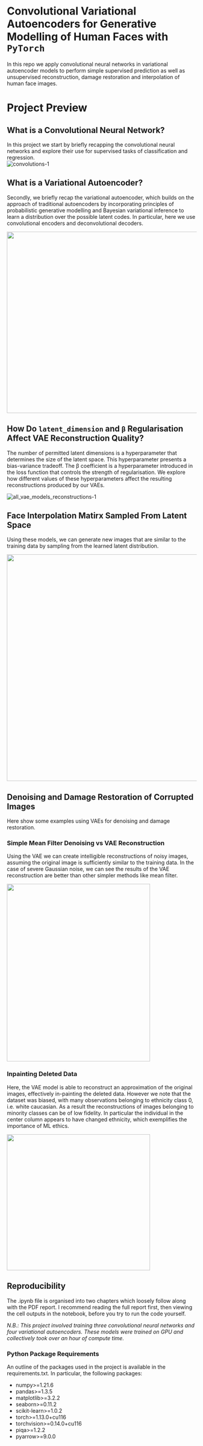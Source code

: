 # Convolutional Variational Autoencoders for Generative Modelling of Human Faces with `PyTorch`

In this repo we apply convolutional neural networks in variational autoencoder models to perform simple supervised prediction as well as unsupervised reconstruction, damage restoration and interpolation of human face images.

# Project Preview

## What is a Convolutional Neural Network?

In this project we start by briefly recapping the convolutional neural networks and explore their use for supervised tasks of classification and regression.   
![convolutions-1](https://user-images.githubusercontent.com/79708390/212490621-2c4ed11c-b6fb-4888-a073-bae63c1f08de.png)

## What is a Variational Autoencoder?

Secondly, we briefly recap the variational autoencoder, which builds on the approach of traditional autoencoders by incorporating principles of probabilistic generative modelling and Bayesian variational inference to learn a distribution over the possible latent codes. In particular, here we use convolutional encoders and deconvolutional decoders.

<img src="https://user-images.githubusercontent.com/79708390/211933944-f558ba34-7042-4e96-9f0a-ff16ce8605f9.png" width="900" height="480">

## How Do `latent_dimension` and `β` Regularisation Affect VAE Reconstruction Quality?

The number of permitted latent dimensions is a hyperparameter that determines the size of the latent space. This hyperparameter presents a bias-variance tradeoff. The β coefficient is a hyperparameter introduced in the loss function that controls the strength of regularisation. We explore how different values of these hyperparameters affect the resulting reconstructions produced by our VAEs.

![all_vae_models_reconstructions-1](https://user-images.githubusercontent.com/79708390/211932692-e81312ef-b85e-4e9c-9c2b-f385a4ca5ece.png)

## Face Interpolation Matirx Sampled From Latent Space

Using these models, we can generate new images that are similar to the training data by sampling from the learned latent distribution. 

<img src="https://user-images.githubusercontent.com/79708390/211932228-ea829d3a-4c48-41e7-9a5e-275f42ae4c64.png" width="600" height="600">

## Denoising and Damage Restoration of Corrupted Images

Here show some examples using VAEs for denoising and damage restoration. 

### Simple Mean Filter Denoising vs VAE Reconstruction

Using the VAE we can create intelligible reconstructions of noisy images, assuming the original image is sufficiently similar to the training data. In the case of severe Gaussian noise, we can see the results of the VAE reconstruction are better than other simpler methods like mean filter.

<img src="https://user-images.githubusercontent.com/79708390/211933261-4777d142-448b-4654-8897-27721df0e73f.png" width="380" height="470">

### Inpainting Deleted Data

Here, the VAE model is able to reconstruct an approximation of the original images, effectively in-painting the deleted data. However we note that the dataset was biased, with many observations belonging to ethnicity class 0, i.e. white caucasian. As a result the reconstructions of images belonging to minority classes can be of low fidelity. In particular the individual in the center column appears to have changed ethnicity, which exemplifies the importance of ML ethics.

<img src="https://user-images.githubusercontent.com/79708390/211933289-aec02791-0020-41ed-9727-5ad5fc6dd6b7.png" width="380" height="360">



## Reproducibility

The .ipynb file is organised into two chapters which loosely follow along with the PDF report. I recommend reading the full report first, then viewing the cell outputs in the notebook, before you try to run the code yourself.     

*N.B.: This project involved training three convolutional neural networks and four variational autoencoders. These models were trained on GPU and collectively took over an hour of compute time.*

### Python Package Requirements

An outline of the packages used in the project is available in the requirements.txt. In particular, the following packages:
- numpy>=1.21.6
- pandas>=1.3.5
- matplotlib>=3.2.2
- seaborn>=0.11.2
- scikit-learn>=1.0.2
- torch>=1.13.0+cu116
- torchvision>=0.14.0+cu116
- piqa>=1.2.2
- pyarrow>=9.0.0

